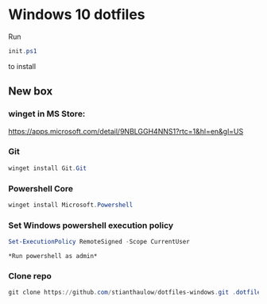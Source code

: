 # Windows 10 dotfiles

Run
```powershell
init.ps1
```
to install

## New box

### winget in MS Store:
https://apps.microsoft.com/detail/9NBLGGH4NNS1?rtc=1&hl=en&gl=US

### Git
```powershell
winget install Git.Git
```
### Powershell Core
```powershell
winget install Microsoft.Powershell
```

### Set Windows powershell execution policy
```powershell
Set-ExecutionPolicy RemoteSigned -Scope CurrentUser
```

`*Run powershell as admin*`

### Clone repo
```powershell
git clone https://github.com/stianthaulow/dotfiles-windows.git .dotfiles && cd .dotfiles
```
